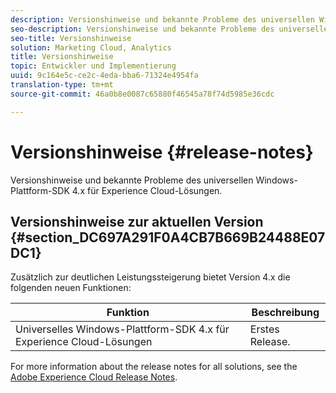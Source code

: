 ```yaml
---
description: Versionshinweise und bekannte Probleme des universellen Windows-Plattform-SDK 4.x für Experience Cloud-Lösungen.
seo-description: Versionshinweise und bekannte Probleme des universellen Windows-Plattform-SDK 4.x für Experience Cloud-Lösungen.
seo-title: Versionshinweise
solution: Marketing Cloud, Analytics
title: Versionshinweise
topic: Entwickler und Implementierung
uuid: 9c164e5c-ce2c-4eda-bba6-71324e4954fa
translation-type: tm+mt
source-git-commit: 46a0b8e0087c65880f46545a78f74d5985e36cdc

---
```



# Versionshinweise {#release-notes}

Versionshinweise und bekannte Probleme des universellen Windows-Plattform-SDK 4.x für Experience Cloud-Lösungen.

## Versionshinweise zur aktuellen Version {#section_DC697A291F0A4CB7B669B24488E07DC1}

Zusätzlich zur deutlichen Leistungssteigerung bietet Version 4.x die folgenden neuen Funktionen:

| Funktion | Beschreibung |
|--- |--- |
| Universelles Windows-Plattform-SDK 4.x für Experience Cloud-Lösungen | Erstes Release. |


For more information about the release notes for all solutions, see the [Adobe Experience Cloud Release Notes](https://docs.adobe.com/content/help/en/release-notes/experience-cloud/current.html).
